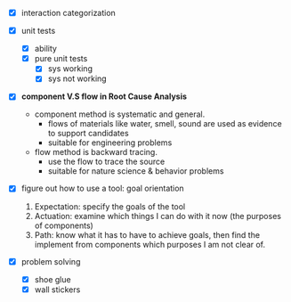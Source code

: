 - [x] interaction categorization
- [x] unit tests
	- [x] ability
	- [x] pure unit tests
		- [x] sys working
		- [x] sys not working
- [x] **component V.S flow in Root Cause Analysis**
	- component method is systematic and general.
		- flows of materials like water, smell, sound are used as evidence to support candidates
		- suitable for engineering problems
	- flow method is backward tracing.
		- use the flow to trace the source
		- suitable for nature science & behavior problems
- [x] figure out how to use a tool: goal orientation
	1.	Expectation: specify the goals of the tool
	2.	Actuation: examine which things I can do with it now (the purposes of components)
	3.	Path: know what it has to have to achieve goals, then find the implement from components which purposes I am not clear of.

- [x] problem solving
	- [x] shoe glue
	- [x] wall stickers
<!--stackedit_data:
eyJoaXN0b3J5IjpbLTE2OTgwNTYyNjldfQ==
-->